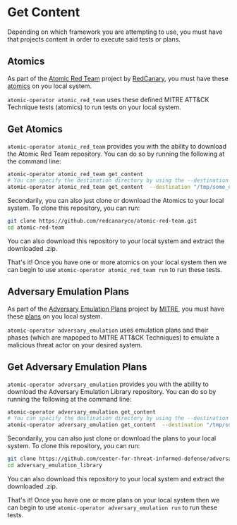 # Get Content

Depending on which framework you are attempting to use, you must have that projects content in order to execute said tests or plans.

## Atomics

As part of the [Atomic Red Team](https://github.com/redcanaryco/atomic-red-team) project by [RedCanary](https://redcanary.com/), you must have these [atomics](https://github.com/redcanaryco/atomic-red-team/tree/master/atomics) on you local system.

`atomic-operator atomic_red_team` uses these defined MITRE ATT&CK Technique tests (atomics) to run tests on your local system.

## Get Atomics

`atomic-operator atomic_red_team` provides you with the ability to download the Atomic Red Team repository. You can do so by running the following at the command line:

```bash
atomic-operator atomic_red_team get_content 
# You can specify the destination directory by using the --destination flag
atomic-operator atomic_red_team get_content  --destination "/tmp/some_directory"
```

Secondarily, you can also just clone or download the Atomics to your local system. To clone this repository, you can run:

```bash
git clone https://github.com/redcanaryco/atomic-red-team.git
cd atomic-red-team
```

You can also download this repository to your local system and extract the downloaded .zip.

That's it!  Once you have one or more atomics on your local system then we can begin to use `atomic-operator atomic_red_team run` to run these tests.


## Adversary Emulation Plans

As part of the [Adversary Emulation Plans](https://github.com/center-for-threat-informed-defense/adversary_emulation_library) project by [MITRE](https://ctid.mitre-engenuity.org/), you must have these [plans](https://github.com/center-for-threat-informed-defense/adversary_emulation_library) on you local system.

`atomic-operator adversary_emulation` uses emulation plans and their phases (which are mapoped to MITRE ATT&CK Techniques) to emulate a malicious threat actor on your desired system.

## Get Adversary Emulation Plans

`atomic-operator adversary_emulation` provides you with the ability to download the Adversary Emulation Library repository. You can do so by running the following at the command line:

```bash
atomic-operator adversary_emulation get_content 
# You can specify the destination directory by using the --destination flag
atomic-operator adversary_emulation get_content  --destination "/tmp/some_directory"
```

Secondarily, you can also just clone or download the plans to your local system. To clone this repository, you can run:

```bash
git clone https://github.com/center-for-threat-informed-defense/adversary_emulation_library.git
cd adversary_emulation_library
```

You can also download this repository to your local system and extract the downloaded .zip.

That's it!  Once you have one or more plans on your local system then we can begin to use `atomic-operator adversary_emulation run` to run these tests.
